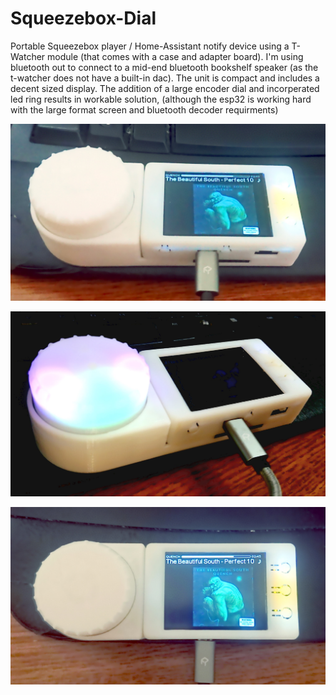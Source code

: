 # Squeezebox-Dial
Portable Squeezebox player / Home-Assistant notify device using a T-Watcher module (that comes with a case and adapter board).  I'm using bluetooth out to connect to a mid-end bluetooth bookshelf speaker (as the t-watcher does not have a built-in dac).  The unit is compact and includes a decent sized display.  The addition of a large encoder dial and incorperated led ring results in workable solution, (although the esp32 is working hard with the large format screen and bluetooth decoder requirments)

![TWatcher](twatcher-dial1.jpg)

![TWatcher](twatcher-dial4.jpg)

![TWatcher](twatcher-dial2.jpg)


